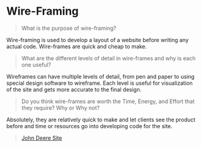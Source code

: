 # Wire-Framing

> What is the purpose of wire-framing?

Wire-framing is used to develop a layout of a website before writing any actual code. Wire-frames are quick and cheap to make.

> What are the different levels of detail in wire-frames and why is each one useful?

Wireframes can have multiple levels of detail, from pen and paper to using special design software to wireframe. Each level is useful for visualization of the site and gets more accurate to the final design.

> Do you think wire-frames are worth the Time, Energy, and Effort that they require? Why or Why not?

Absolutely, they are relatively quick to make and let clients see the product before and time or resources go into developing code for the site.

> [John Deere Site](https://connorh14.github.io/john-deere-clone/)
